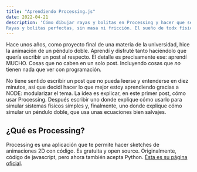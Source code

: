 ```yaml
---
title: "Aprendiendo Processing.js"
date: 2022-04-21
description: 'Cómo dibujar rayas y bolitas en Processing y hacer que se muevan.
Rayas y bolitas perfectas, sin masa ni fricción. El sueño de todx físicx 😃'
---
```


Hace unos años, como proyecto final de una materia de la universidad, hice la animación
de un péndulo doble. Aprendí y disfruté tanto haciéndolo que quería escribir un post al
respecto. El detalle es precisamente ese: aprendí MUCHO. Cosas que no caben en un solo
post. Incluyendo cosas que *no* tienen nada que ver con programación.

No tiene sentido escribir un post que no pueda leerse y entenderse en diez minutos, así
que decidí hacer lo que mejor estoy aprendiendo gracias a NODE: modularizar el tema.
La idea es explicar, en este primer post, cómo usar Processing. Después escribir uno
donde explique cómo usarlo para simular sistemas físicos simples y, finalmente, uno
donde explique cómo simular un péndulo doble, que usa unas ecuaciones bien salvajes.

## ¿Qué es Processing?

Processing es una aplicación que te permite hacer sketches de animaciones 2D con
código. Es gratuita y open source. Originalmente, código de javascript, pero ahora también acepta Python.
[Ésta es su página oficial](https://processing.org/).
